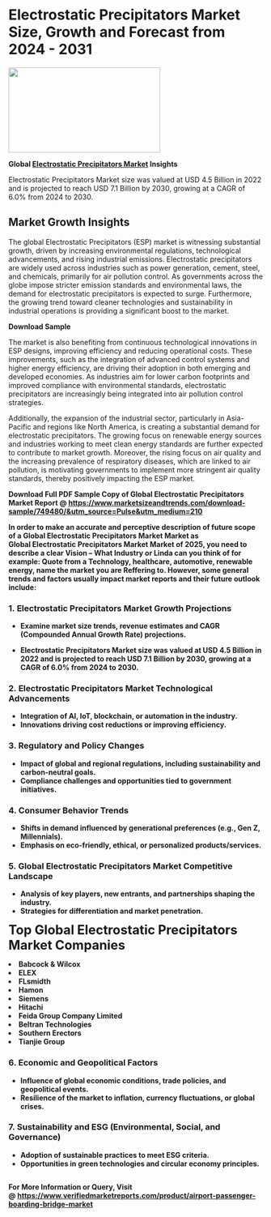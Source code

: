 <H1>Electrostatic Precipitators Market Size, Growth and Forecast from 2024 - 2031</H1><img class="aligncenter size-medium wp-image-584254" src="https://thirdeyenews.in/wp-content/uploads/2024/09/Global-Market-Research-300x168.jpeg" alt="" width="300" height="168" /><p><strong>Global&nbsp;<a href="https://www.marketsizeandtrends.com/download-sample/749480/&amp;utm_source=Pulse&amp;utm_medium=210">Electrostatic Precipitators Market</a> Insights</strong></p><p>Electrostatic Precipitators Market size was valued at USD 4.5 Billion in 2022 and is projected to reach USD 7.1 Billion by 2030, growing at a CAGR of 6.0% from 2024 to 2030.</p><p><h2>Market Growth Insights</h2> <p>The global Electrostatic Precipitators (ESP) market is witnessing substantial growth, driven by increasing environmental regulations, technological advancements, and rising industrial emissions. Electrostatic precipitators are widely used across industries such as power generation, cement, steel, and chemicals, primarily for air pollution control. As governments across the globe impose stricter emission standards and environmental laws, the demand for electrostatic precipitators is expected to surge. Furthermore, the growing trend toward cleaner technologies and sustainability in industrial operations is providing a significant boost to the market.</p> <p><strong>Download Sample</strong></p> <p>The market is also benefiting from continuous technological innovations in ESP designs, improving efficiency and reducing operational costs. These improvements, such as the integration of advanced control systems and higher energy efficiency, are driving their adoption in both emerging and developed economies. As industries aim for lower carbon footprints and improved compliance with environmental standards, electrostatic precipitators are increasingly being integrated into air pollution control strategies.</p> <p>Additionally, the expansion of the industrial sector, particularly in Asia-Pacific and regions like North America, is creating a substantial demand for electrostatic precipitators. The growing focus on renewable energy sources and industries working to meet clean energy standards are further expected to contribute to market growth. Moreover, the rising focus on air quality and the increasing prevalence of respiratory diseases, which are linked to air pollution, is motivating governments to implement more stringent air quality standards, thereby positively impacting the ESP market.</p> <p><strong></p><p><span class=""><strong>Download Full PDF Sample Copy of Global Electrostatic Precipitators Market Report</strong> @ <a href="https://www.marketsizeandtrends.com/download-sample/749480/&amp;utm_source=Pulse&amp;utm_medium=210" target="_blank">https://www.marketsizeandtrends.com/download-sample/749480/&amp;utm_source=Pulse&amp;utm_medium=210</a></span></p><p>In order to make an accurate and perceptive description of future scope of a Global&nbsp;Electrostatic Precipitators Market Market as Global&nbsp;Electrostatic Precipitators Market Market of 2025, you need to describe a clear Vision &ndash; What Industry or Linda can you think of for example: Quote from a Technology, healthcare, automotive, renewable energy, name the market you are Reffering to. However, some general trends and factors usually impact market reports and their future outlook include:</p><h3>1.&nbsp;<strong>Electrostatic Precipitators Market Growth Projections</strong></h3><ul><li>Examine market size trends, revenue estimates and CAGR (Compounded Annual Growth Rate) projections.</li><li><p>Electrostatic Precipitators Market size was valued at USD 4.5 Billion in 2022 and is projected to reach USD 7.1 Billion by 2030, growing at a CAGR of 6.0% from 2024 to 2030.</p></li></ul><h3>2.&nbsp;<strong>Electrostatic Precipitators Market Technological Advancements</strong></h3><ul><li>Integration of AI, IoT, blockchain, or automation in the industry.</li><li>Innovations driving cost reductions or improving efficiency.</li></ul><h3>3.&nbsp;<strong>Regulatory and Policy Changes</strong></h3><ul><li>Impact of global and regional regulations, including sustainability and carbon-neutral goals.</li><li>Compliance challenges and opportunities tied to government initiatives.</li></ul><h3>4.&nbsp;<strong>Consumer Behavior Trends</strong></h3><ul><li>Shifts in demand influenced by generational preferences (e.g., Gen Z, Millennials).</li><li>Emphasis on eco-friendly, ethical, or personalized products/services.</li></ul><h3>5.&nbsp;<strong>Global Electrostatic Precipitators Market Competitive Landscape</strong></h3><ul><li>Analysis of key players, new entrants, and partnerships shaping the industry.</li><li>Strategies for differentiation and market penetration.</li></ul><p data-pm-slice="1 1 []"><span style="color: inherit; font-family: inherit; font-size: 25px;">Top Global Electrostatic Precipitators Market Companies</span></p><div class="" data-test-id=""><p><li>Babcock & Wilcox</li><li> ELEX</li><li> FLsmidth</li><li> Hamon</li><li> Siemens</li><li> Hitachi</li><li> Feida Group Company Limited</li><li> Beltran Technologies</li><li> Southern Erectors</li><li> Tianjie Group</li></p></div><h3>6.&nbsp;<strong>Economic and Geopolitical Factors</strong></h3><ul><li>Influence of global economic conditions, trade policies, and geopolitical events.</li><li>Resilience of the market to inflation, currency fluctuations, or global crises.</li></ul><h3>7.&nbsp;<strong>Sustainability and ESG (Environmental, Social, and Governance)</strong></h3><ul><li>Adoption of sustainable practices to meet ESG criteria.</li><li>Opportunities in green technologies and circular economy principles.</li></ul><h2><strong style="font-size: 14px;">For More Information or Query, Visit @&nbsp;</strong><a style="background-color: #ffffff; font-size: 14px;" href="https://www.marketsizeandtrends.com/report/electrostatic-precipitators-market/" target="_blank">https://www.verifiedmarketreports.com/product/airport-passenger-boarding-bridge-market</a></h2>
